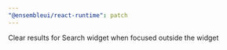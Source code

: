 ```yaml
---
"@ensembleui/react-runtime": patch
---
```


Clear results for Search widget when focused outside the widget
